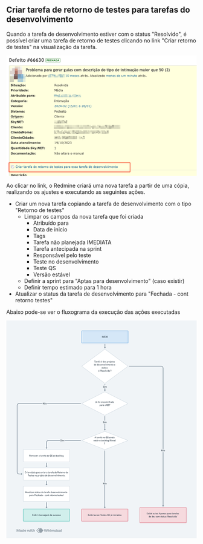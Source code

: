## **Criar tarefa de retorno de testes para tarefas do desenvolvimento**

Quando a tarefa de desenvolvimento estiver com o status "Resolvido", é possível criar uma tarefa de retorno de testes clicando no link "Criar retorno de testes" na visualização da tarefa.

![redmine-criar-retorno-testes-devel](redmine-criar-retorno-testes-devel.png)

Ao clicar no link, o Redmine criará uma nova tarefa a partir de uma cópia, realizando os ajustes e executando as seguintes ações.

- Criar um nova tarefa copiando a tarefa de desenvolvimento com o tipo "Retorno de testes"
  - Limpar os campos da nova tarefa que foi criada
    - Atribuído para
    - Data de inicio
    - Tags
    - Tarefa não planejada IMEDIATA
    - Tarefa antecipada na sprint
    - Responsável pelo teste
    - Teste no desenvolvimento
    - Teste QS
    - Versão estável
  - Definir a sprint para "Aptas para desenvolvimento" (caso existir)
  - Definir tempo estimado para 1 hora
- Atualizar o status da tarefa de desenvolvimento para "Fechada \- cont retorno testes"

Abaixo pode-se ver o fluxograma da execução das ações executadas

![fluxograma-criar-retorno-testes-devel](fluxograma-criar-retorno-testes-devel.png)
